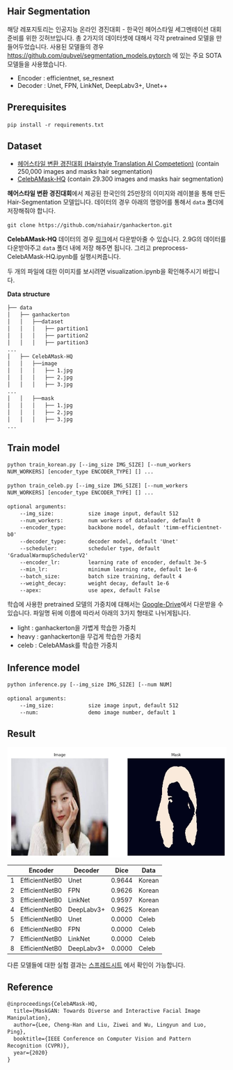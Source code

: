## Hair Segmentation 
해당 레포지토리는 인공지능 온라인 경진대회 - 한국인 헤어스타일 세그멘테이션 대회 준비를 위한 깃허브입니다. 총 2가지의 데이터셋에 대해서 각각 pretrained 모델을 만들어두었습니다. 사용된 모델들의 경우 https://github.com/qubvel/segmentation_models.pytorch 에 있는 주요 SOTA 모델들을 사용했습니다. 
- Encoder : efficientnet, se_resnext
- Decoder : Unet, FPN, LinkNet, DeepLabv3+, Unet++

## Prerequisites
`pip install -r requirements.txt` 

## Dataset 
- [헤어스타일 변환 경진대회 (Hairstyle Translation AI Competetion)](https://github.com/niahair/ganhackerton) (contain 250,000 images and masks hair segmentation) 
- [CelebAMask-HQ](https://github.com/switchablenorms/CelebAMask-HQ) (contain 29.300 images and masks hair segmentation)

**헤어스타일 변환 경진대회**에서 제공된 한국인의 25만장의 이미지와 레이블을 통해 만든 Hair-Segmentation 모델입니다. 데이터의 경우 아래의 명령어를 통해서 `data` 폴더에 저장해줘야 합니다. 

`git clone https://github.com/niahair/ganhackerton.git`

**CelebAMask-HQ** 데이터의 경우 [링크](https://drive.google.com/open?id=1badu11NqxGf6qM3PTTooQDJvQbejgbTv)에서 다운받아줄 수 있습니다. 2.9G의 데이터를 다운받아주고 `data` 폴더 내에 저장 해주면 됩니다. 그리고 preprocess-CelebAMask-HQ.ipynb를 실행시켜줍니다. 

두 개의 파일에 대한 이미지를 보시려면 visualization.ipynb을 확인해주시기 바랍니다. 

**Data structure**
```
├── data 
│   ├── ganhackerton
│   │   ├──dataset
│   │   │   ├── partition1
│   │   │   ├── partition2
│   │   │   ├── partition3
...
│   ├── CelebAMask-HQ
│   │   ├──image
│   │   │   ├── 1.jpg
│   │   │   ├── 2.jpg
│   │   │   ├── 3.jpg
...
│   │   ├──mask
│   │   │   ├── 1.jpg
│   │   │   ├── 2.jpg
│   │   │   ├── 3.jpg
...

```


## Train model 

```
python train_korean.py [--img_size IMG_SIZE] [--num_workers NUM_WORKERS] [encoder_type ENCODER_TYPE] [] ...

python train_celeb.py [--img_size IMG_SIZE] [--num_workers NUM_WORKERS] [encoder_type ENCODER_TYPE] [] ...

optional arguments:
    --img_size:           size image input, default 512
    --num_workers:        num workers of dataloader, default 0
    --encoder_type:       backbone model, default 'timm-efficientnet-b0'
    --decoder_type:       decoder model, default 'Unet'
    --scheduler:          scheduler type, default 'GradualWarmupSchedulerV2'
    --encoder_lr:         learning rate of encoder, default 3e-5
    --min_lr:             minimum learning rate, default 1e-6
    --batch_size:         batch size training, default 4
    --weight_decay:       weight decay, default 1e-6
    --apex:               use apex, default False   
```

학습에 사용한 pretrained 모델의 가중치에 대해서는 [Google-Drive](https://drive.google.com/drive/folders/19jm8wjBH6Pf3XJBXfPJ_-CLi5W76fszx?usp=sharing)에서 다운받을 수 있습니다. 파일명 뒤에 이름에 따라서 아래의 3가지 형태로 나뉘게됩니다. 
- light : ganhackerton을 가볍게 학습한 가중치
- heavy : ganhackerton을 무겁게 학습한 가중치
- celeb : CelebAMask를 학습한 가중치 

## Inference model 

```
python inference.py [--img_size IMG_SIZE] [--num NUM] 

optional arguments:
    --img_size:           size image input, default 512
    --num:                demo image number, default 1
```


## Result  

![](https://github.com/choco9966/Hair-Segmentation/blob/main/result/output.jpg?raw=true)

|   	| Encoder        	| Decoder    	| Dice   	| Data   	|
|---	|----------------	|------------	|--------	|--------	|
| 1 	| EfficientNetB0 	| Unet       	| 0.9644 	| Korean 	|
| 2 	| EfficientNetB0 	| FPN        	| 0.9626 	| Korean 	|
| 3 	| EfficientNetB0 	| LinkNet    	| 0.9597 	| Korean 	|
| 4 	| EfficientNetB0 	| DeepLabv3+ 	| 0.9625 	| Korean 	|
| 5 	| EfficientNetB0 	| Unet       	| 0.0000 	| Celeb  	|
| 6 	| EfficientNetB0 	| FPN        	| 0.0000 	| Celeb  	|
| 7 	| EfficientNetB0 	| LinkNet    	| 0.0000 	| Celeb  	|
| 8 	| EfficientNetB0 	| DeepLabv3+ 	| 0.0000 	| Celeb  	|

다른 모델들에 대한 실험 결과는 [스프레드시트](https://docs.google.com/spreadsheets/d/1-TDV4K2PAI0DBcMOHyV4d1TNtKjO0ORMourQx48rvgA/edit?usp=sharing) 에서 확인이 가능합니다.  

## Reference 
```
@inproceedings{CelebAMask-HQ,
  title={MaskGAN: Towards Diverse and Interactive Facial Image Manipulation},
  author={Lee, Cheng-Han and Liu, Ziwei and Wu, Lingyun and Luo, Ping},
  booktitle={IEEE Conference on Computer Vision and Pattern Recognition (CVPR)},
  year={2020}
}
```
